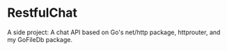 # RestfulChat

A side project: A chat API based on Go's net/http package, httprouter, and my GoFileDb package.
